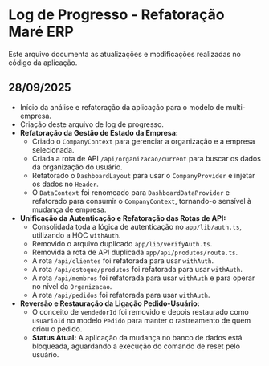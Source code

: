 # Log de Progresso - Refatoração Maré ERP

Este arquivo documenta as atualizações e modificações realizadas no código da aplicação.

## 28/09/2025

- Início da análise e refatoração da aplicação para o modelo de multi-empresa.
- Criação deste arquivo de log de progresso.
- **Refatoração da Gestão de Estado da Empresa:**
  - Criado o `CompanyContext` para gerenciar a organização e a empresa selecionada.
  - Criada a rota de API `/api/organizacao/current` para buscar os dados da organização do usuário.
  - Refatorado o `DashboardLayout` para usar o `CompanyProvider` e injetar os dados no `Header`.
  - O `DataContext` foi renomeado para `DashboardDataProvider` e refatorado para consumir o `CompanyContext`, tornando-o sensível à mudança de empresa.
- **Unificação da Autenticação e Refatoração das Rotas de API:**
  - Consolidada toda a lógica de autenticação no `app/lib/auth.ts`, utilizando a HOC `withAuth`.
  - Removido o arquivo duplicado `app/lib/verifyAuth.ts`.
  - Removida a rota de API duplicada `app/api/produtos/route.ts`.
  - A rota `/api/clientes` foi refatorada para usar `withAuth`.
  - A rota `/api/estoque/produtos` foi refatorada para usar `withAuth`.
  - A rota `/api/membros` foi refatorada para usar `withAuth` e para operar no nível da `Organizacao`.
  - A rota `/api/pedidos` foi refatorada para usar `withAuth`.
- **Reversão e Restauração da Ligação Pedido-Usuário:**
  - O conceito de `vendedorId` foi removido e depois restaurado como `usuarioId` no modelo `Pedido` para manter o rastreamento de quem criou o pedido.
  - **Status Atual:** A aplicação da mudança no banco de dados está bloqueada, aguardando a execução do comando de reset pelo usuário.

